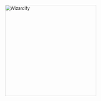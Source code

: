 <img src="https://raw.githubusercontent.com/tsiotska/wizardify/master/github/screenshots/wizard.png" alt="Wizardify" width="300">
